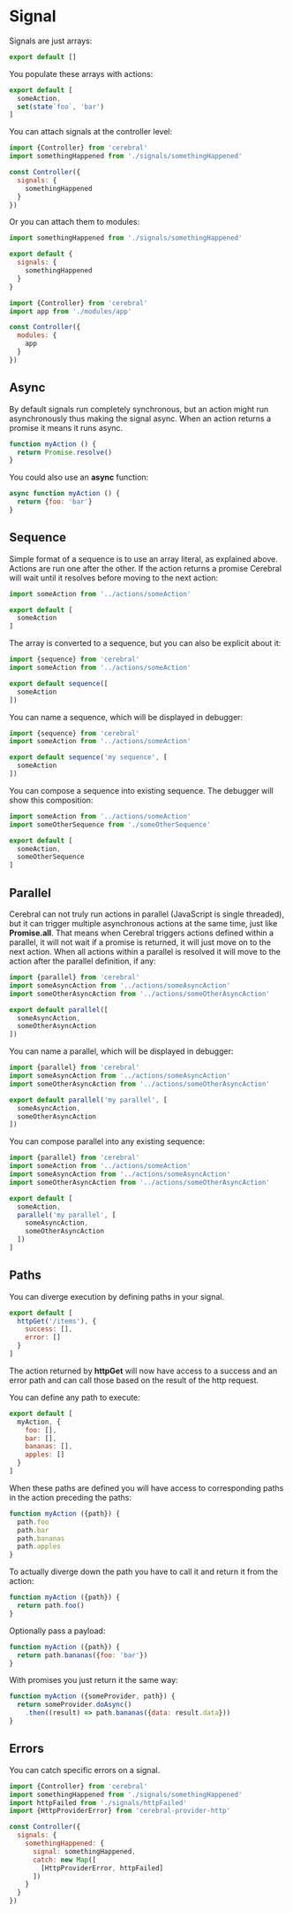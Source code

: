 # Signal

Signals are just arrays:

```js
export default []
```

You populate these arrays with actions:

```js
export default [
  someAction,
  set(state`foo`, 'bar')
]
```

You can attach signals at the controller level:

```js
import {Controller} from 'cerebral'
import somethingHappened from './signals/somethingHappened'

const Controller({
  signals: {
    somethingHappened
  }
})
```

Or you can attach them to modules:

```js
import somethingHappened from './signals/somethingHappened'

export default {
  signals: {
    somethingHappened
  }
}
```

```js
import {Controller} from 'cerebral'
import app from './modules/app'

const Controller({
  modules: {
    app
  }
})
```

## Async
By default signals run completely synchronous, but an action might run asynchronously thus making the signal async. When an action returns a promise it means it runs async.

```js
function myAction () {
  return Promise.resolve()
}
```

You could also use an **async** function:

```js
async function myAction () {
  return {foo: 'bar'}
}
```

## Sequence
Simple format of a sequence is to use an array literal, as explained above. Actions are run one after the other. If the action returns a promise Cerebral will wait until it resolves before moving to the next action:

```js
import someAction from '../actions/someAction'

export default [
  someAction
]
```

The array is converted to a sequence, but you can also be explicit about it:
```js
import {sequence} from 'cerebral'
import someAction from '../actions/someAction'

export default sequence([
  someAction
])
```

You can name a sequence, which will be displayed in debugger:
```js
import {sequence} from 'cerebral'
import someAction from '../actions/someAction'

export default sequence('my sequence', [
  someAction
])
```

You can compose a sequence into existing sequence. The debugger will show this composition:
```js
import someAction from '../actions/someAction'
import someOtherSequence from './someOtherSequence'

export default [
  someAction,
  someOtherSequence
]
```

## Parallel
Cerebral can not truly run actions in parallel (JavaScript is single threaded), but it can trigger multiple asynchronous actions at the same time, just like **Promise.all**. That means when Cerebral triggers actions defined within a parallel, it will not wait if a promise is returned, it will just move on to the next action. When all actions within a parallel is resolved it will move to the action after the parallel definition, if any:

```js
import {parallel} from 'cerebral'
import someAsyncAction from '../actions/someAsyncAction'
import someOtherAsyncAction from '../actions/someOtherAsyncAction'

export default parallel([
  someAsyncAction,
  someOtherAsyncAction
])
```

You can name a parallel, which will be displayed in debugger:
```js
import {parallel} from 'cerebral'
import someAsyncAction from '../actions/someAsyncAction'
import someOtherAsyncAction from '../actions/someOtherAsyncAction'

export default parallel('my parallel', [
  someAsyncAction,
  someOtherAsyncAction
])
```

You can compose parallel into any existing sequence:
```js
import {parallel} from 'cerebral'
import someAction from '../actions/someAction'
import someAsyncAction from '../actions/someAsyncAction'
import someOtherAsyncAction from '../actions/someOtherAsyncAction'

export default [
  someAction,
  parallel('my parallel', [
    someAsyncAction,
    someOtherAsyncAction
  ])
]
```

## Paths
You can diverge execution by defining paths in your signal.

```js
export default [
  httpGet('/items'), {
    success: [],
    error: []
  }
]
```

The action returned by **httpGet** will now have access to a success and an error path and can call those based on the result of the http request.

You can define any path to execute:

```js
export default [
  myAction, {
    foo: [],
    bar: [],
    bananas: [],
    apples: []
  }
]
```

When these paths are defined you will have access to corresponding paths in the action preceding the paths:

```js
function myAction ({path}) {
  path.foo
  path.bar
  path.bananas
  path.apples
}
```

To actually diverge down the path you have to call it and return it from the action:

```js
function myAction ({path}) {
  return path.foo()
}
```

Optionally pass a payload:

```js
function myAction ({path}) {
  return path.bananas({foo: 'bar'})
}
```

With promises you just return it the same way:

```js
function myAction ({someProvider, path}) {
  return someProvider.doAsync()
    .then((result) => path.bananas({data: result.data}))
}
```

## Errors
You can catch specific errors on a signal.

```js
import {Controller} from 'cerebral'
import somethingHappened from './signals/somethingHappened'
import httpFailed from './signals/httpFailed'
import {HttpProviderError} from 'cerebral-provider-http'

const Controller({
  signals: {
    somethingHappened: {
      signal: somethingHappened,
      catch: new Map([
        [HttpProviderError, httpFailed]
      ])
    }
  }
})
```
